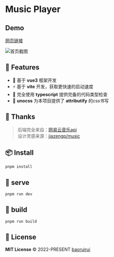 # Music Player

## Demo
[网页链接](http://buptyi.xyz:7000)

![首页截图](https://buptyi.xyz:5000/index.png)


## 🚀 Features

- 🎪 基于 **vue3** 框架开发
- ⚡ 基于 **vite** 开发，获取更快速的启动速度
- 🦾 完全使用 **typescript** 提供完备的代码类型检查
- 🔋 **unocss** 为本项目提供了 **attributify** 的css书写

## 🌸 Thanks
> 后端完全来自：[网易云音乐api](https://github.com/Binaryify/NeteaseCloudMusicApi)  
> 设计灵感来源：[jiazengp/music](https://github.com/jiazengp/music?ref=vuejsexamples.com)

## 📦 Install
```bash
pnpm install
```

## 🦄  serve
```bash
pnpm run dev
```

## 🧱  build
```bash
pnpm run build
```

## 📄 License

**MIT License** © 2022-PRESENT [baoruirui](https://github.com/BRR-bupt)




